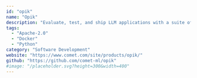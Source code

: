 ```yaml
---
id: "opik"
name: "Opik"
description: "Evaluate, test, and ship LLM applications with a suite of observability tools to calibrate language model outputs across your dev and production lifecycle."
tags:
  - "Apache-2.0"
  - "Docker"
  - "Python"
category: "Software Development"
website: "https://www.comet.com/site/products/opik/"
github: "https://github.com/comet-ml/opik"
#image: "/placeholder.svg?height=300&width=400"
---
```


